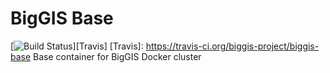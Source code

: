 # BigGIS Base
[![Build Status](https://travis-ci.org/biggis-project/biggis-base.svg?branch=master)][Travis]
[Travis]: https://travis-ci.org/biggis-project/biggis-base
Base container for BigGIS Docker cluster
